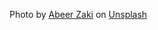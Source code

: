 Photo by <a href="https://unsplash.com/@abeerzaki?utm_source=unsplash&utm_medium=referral&utm_content=creditCopyText">Abeer Zaki</a> on <a href="https://unsplash.com/photos/_FlMYRBExBk?utm_source=unsplash&utm_medium=referral&utm_content=creditCopyText">Unsplash</a>
